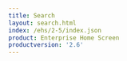 ```yaml
---
title: Search
layout: search.html
index: /ehs/2-5/index.json
product: Enterprise Home Screen
productversion: '2.6'
---
```













